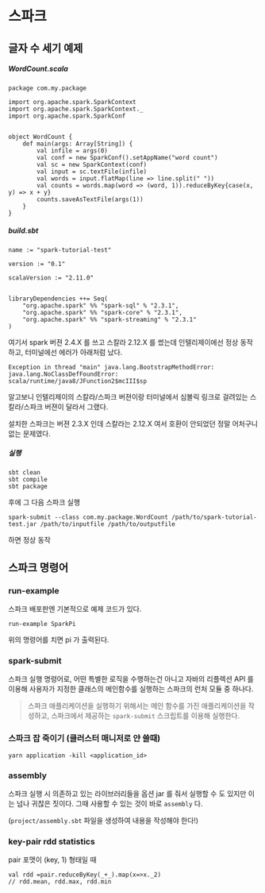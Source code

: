 # 스파크


## 글자 수 세기 예제

##### WordCount.scala
```
package com.my.package

import org.apache.spark.SparkContext
import org.apache.spark.SparkContext._
import org.apache.spark.SparkConf


object WordCount {
    def main(args: Array[String]) {
        val infile = args(0)
        val conf = new SparkConf().setAppName("word count")
        val sc = new SparkContext(conf)
        val input = sc.textFile(infile)
        val words = input.flatMap(line => line.split(" "))
        val counts = words.map(word => (word, 1)).reduceByKey{case(x, y) => x + y}
        counts.saveAsTextFile(args(1))
    }
}
```

##### build.sbt
```
name := "spark-tutorial-test"

version := "0.1"

scalaVersion := "2.11.0"


libraryDependencies ++= Seq(
    "org.apache.spark" %% "spark-sql" % "2.3.1",
    "org.apache.spark" %% "spark-core" % "2.3.1",
    "org.apache.spark" %% "spark-streaming" % "2.3.1"
)
```

여기서 spark 버젼 2.4.X 를 쓰고 스칼라 2.12.X 를 썼는데 인텔리제이에선 정상 동작하고, 터미널에선 에러가 아래처럼 났다.

```
Exception in thread "main" java.lang.BootstrapMethodError: java.lang.NoClassDefFoundError: scala/runtime/java8/JFunction2$mcIII$sp
```

알고보니 인텔리제이의 스칼라/스파크 버젼이랑 터미널에서 심볼릭 링크로 걸려있는 스칼라/스파크 버젼이 달라서 그랬다.

설치한 스파크는 버젼 2.3.X 인데 스칼라는 2.12.X 여서 호환이 안되었던 정말 어처구니 없는 문제였다.

##### 실행

```
sbt clean
sbt compile
sbt package
```

후에 그 다음 스파크 실행

```
spark-submit --class com.my.package.WordCount /path/to/spark-tutorial-test.jar /path/to/inputfile /path/to/outputfile
```

하면 정상 동작

## 스파크 명령어

### run-example
스파크 배포판엔 기본적으로 예제 코드가 있다.

```
run-example SparkPi
```

위의 명령어를 치면 pi 가 출력된다.

### spark-submit
스파크 실행 명령어로, 어떤 특별한 로직을 수행하는건 아니고 자바의 리플렉션 API 를 이용해 사용자가 지정한 클래스의 메인함수를 실행하는 스파크의 런처 모듈 중 하나다.

>스파크 애플리케이션을 실행하기 위해서는 메인 함수를 가진 애플리케이션을 작성하고, 스파크에서 제공하는 `spark-submit` 스크립트를 이용해 실행한다.

### 스파크 잡 죽이기 (클러스터 매니저로 얀 쓸때)
```
yarn application -kill <application_id>
```

### assembly
스파크 실행 시 의존하고 있는 라이브러리들을 옵션 jar 를 줘서 실행할 수 도 있지만 이는 넘나 귀찮은 짓이다. 그때 사용할 수 있는 것이 바로 `assembly` 다.

(`project/assembly.sbt` 파일을 생성하여 내용을 작성해야 한다!)

### key-pair rdd statistics
pair 포맷이 (key, 1) 형태일 때
```
val rdd =pair.reduceByKey(_+_).map(x=>x._2)
// rdd.mean, rdd.max, rdd.min
```

